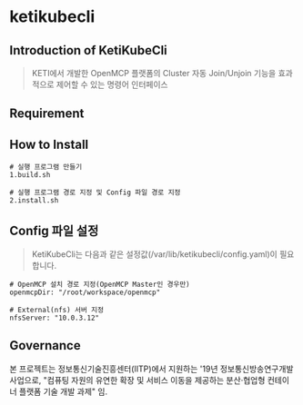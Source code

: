 # ketikubecli

## Introduction of KetiKubeCli

> KETI에서 개발한 OpenMCP 플랫폼의 Cluster 자동 Join/Unjoin 기능을 효과적으로 제어할 수 있는 명령어 인터페이스

## Requirement



## How to Install
```
# 실행 프로그램 만들기
1.build.sh

# 실행 프로그램 경로 지정 및 Config 파일 경로 지정
2.install.sh
```

## Config 파일 설정

> KetiKubeCli는 다음과 같은 설정값(/var/lib/ketikubecli/config.yaml)이 필요합니다.
```
# OpenMCP 설치 경로 지정(OpenMCP Master인 경우만)
openmcpDir: "/root/workspace/openmcp"

# External(nfs) 서버 지정
nfsServer: "10.0.3.12"
```

## Governance

본 프로젝트는 정보통신기술진흥센터(IITP)에서 지원하는 '19년 정보통신방송연구개발사업으로, "컴퓨팅 자원의 유연한 확장 및 서비스 이동을 제공하는 분산·협업형 컨테이너 플랫폼 기술 개발 과제" 임.
